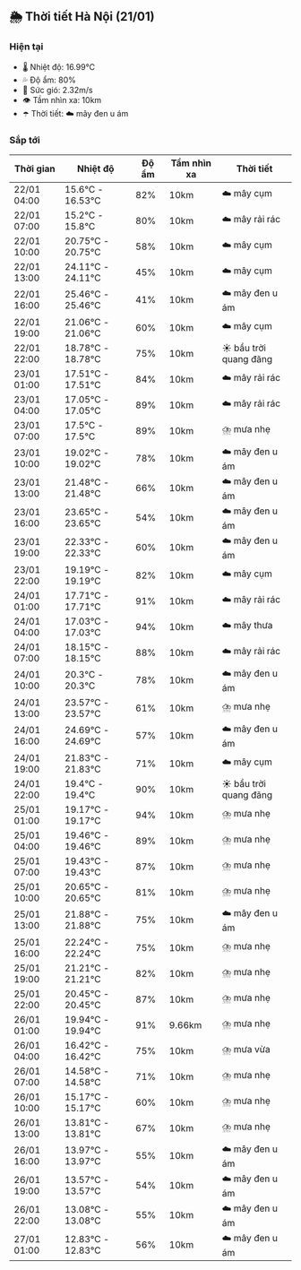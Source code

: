 ## 🌦️ Thời tiết Hà Nội (21/01)

### Hiện tại

- 🌡️ Nhiệt độ: 16.99℃
- 💦 Độ ẩm: 80%
- 💨 Sức gió: 2.32m/s
- 👁️ Tầm nhìn xa: 10km
- ☂️ Thời tiết: ☁️ mây đen u ám

### Sắp tới

| Thời gian | Nhiệt độ | Độ ẩm | Tầm nhìn xa | Thời tiết |
| --- | --- | --- | --- | --- |
| 22/01 04:00 | 15.6℃ - 16.53℃ | 82% | 10km | ☁️ mây cụm |
| 22/01 07:00 | 15.2℃ - 15.8℃ | 80% | 10km | ☁️ mây rải rác |
| 22/01 10:00 | 20.75℃ - 20.75℃ | 58% | 10km | ☁️ mây cụm |
| 22/01 13:00 | 24.11℃ - 24.11℃ | 45% | 10km | ☁️ mây cụm |
| 22/01 16:00 | 25.46℃ - 25.46℃ | 41% | 10km | ☁️ mây đen u ám |
| 22/01 19:00 | 21.06℃ - 21.06℃ | 60% | 10km | ☁️ mây cụm |
| 22/01 22:00 | 18.78℃ - 18.78℃ | 75% | 10km | ☀️ bầu trời quang đãng |
| 23/01 01:00 | 17.51℃ - 17.51℃ | 84% | 10km | ☁️ mây rải rác |
| 23/01 04:00 | 17.05℃ - 17.05℃ | 89% | 10km | ☁️ mây rải rác |
| 23/01 07:00 | 17.5℃ - 17.5℃ | 89% | 10km | ⛈️ mưa nhẹ |
| 23/01 10:00 | 19.02℃ - 19.02℃ | 78% | 10km | ☁️ mây đen u ám |
| 23/01 13:00 | 21.48℃ - 21.48℃ | 66% | 10km | ☁️ mây đen u ám |
| 23/01 16:00 | 23.65℃ - 23.65℃ | 54% | 10km | ☁️ mây đen u ám |
| 23/01 19:00 | 22.33℃ - 22.33℃ | 60% | 10km | ☁️ mây đen u ám |
| 23/01 22:00 | 19.19℃ - 19.19℃ | 82% | 10km | ☁️ mây cụm |
| 24/01 01:00 | 17.71℃ - 17.71℃ | 91% | 10km | ☁️ mây rải rác |
| 24/01 04:00 | 17.03℃ - 17.03℃ | 94% | 10km | ☁️ mây thưa |
| 24/01 07:00 | 18.15℃ - 18.15℃ | 88% | 10km | ☁️ mây rải rác |
| 24/01 10:00 | 20.3℃ - 20.3℃ | 78% | 10km | ☁️ mây đen u ám |
| 24/01 13:00 | 23.57℃ - 23.57℃ | 61% | 10km | ⛈️ mưa nhẹ |
| 24/01 16:00 | 24.69℃ - 24.69℃ | 57% | 10km | ☁️ mây đen u ám |
| 24/01 19:00 | 21.83℃ - 21.83℃ | 71% | 10km | ☁️ mây cụm |
| 24/01 22:00 | 19.4℃ - 19.4℃ | 90% | 10km | ☀️ bầu trời quang đãng |
| 25/01 01:00 | 19.17℃ - 19.17℃ | 94% | 10km | ⛈️ mưa nhẹ |
| 25/01 04:00 | 19.46℃ - 19.46℃ | 89% | 10km | ⛈️ mưa nhẹ |
| 25/01 07:00 | 19.43℃ - 19.43℃ | 87% | 10km | ⛈️ mưa nhẹ |
| 25/01 10:00 | 20.65℃ - 20.65℃ | 81% | 10km | ⛈️ mưa nhẹ |
| 25/01 13:00 | 21.88℃ - 21.88℃ | 75% | 10km | ☁️ mây đen u ám |
| 25/01 16:00 | 22.24℃ - 22.24℃ | 75% | 10km | ⛈️ mưa nhẹ |
| 25/01 19:00 | 21.21℃ - 21.21℃ | 82% | 10km | ⛈️ mưa nhẹ |
| 25/01 22:00 | 20.45℃ - 20.45℃ | 87% | 10km | ⛈️ mưa nhẹ |
| 26/01 01:00 | 19.94℃ - 19.94℃ | 91% | 9.66km | ⛈️ mưa nhẹ |
| 26/01 04:00 | 16.42℃ - 16.42℃ | 75% | 10km | ⛈️ mưa vừa |
| 26/01 07:00 | 14.58℃ - 14.58℃ | 71% | 10km | ⛈️ mưa nhẹ |
| 26/01 10:00 | 15.17℃ - 15.17℃ | 60% | 10km | ⛈️ mưa nhẹ |
| 26/01 13:00 | 13.81℃ - 13.81℃ | 67% | 10km | ⛈️ mưa nhẹ |
| 26/01 16:00 | 13.97℃ - 13.97℃ | 55% | 10km | ☁️ mây đen u ám |
| 26/01 19:00 | 13.57℃ - 13.57℃ | 54% | 10km | ☁️ mây đen u ám |
| 26/01 22:00 | 13.08℃ - 13.08℃ | 55% | 10km | ☁️ mây đen u ám |
| 27/01 01:00 | 12.83℃ - 12.83℃ | 56% | 10km | ☁️ mây đen u ám |
